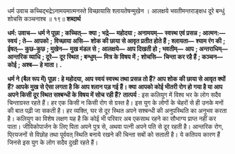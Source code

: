  

धर्म उवाच कच्चिद्भद्रेऽनामयमात्मनस्ते विच्छायासि श्लायतेषन्मुखेन । आलक्षये भवतीमन्तराङ्क्षध दूरे बन्धुं शोचसि कञ्चनाश्ब ॥ १९॥ **शब्दार्थ** 

**धर्म: उवाच—** **धर्म ने पूछा** **; कच्चित्—** **क्या** **; भद्रे—** **महोदया** **; अनामयम्—** **स्वस्थ एवं प्रसन्न** **; आत्मन:—** **स्वयं** **; ते—** **आपको** **;** **विच्छाया असि—** **शोक की छाया से आवृत प्रतीत होते हैं** **; श्लायता—** **श्याम रंग की** **; ईषत्—** **कुछ-कुछ** **; मुखेन—** **मुख मंडल से** **;** **आलक्षये—** **आप दिखती हो** **; भवतीम्—** **आप** **; अन्तराधिम्—** **आन्तरिक व्याधि** **; दूरे—** **दूर स्थित** **; बन्धुम्—** **मित्र के विषय में** **;** **शोचसि—** **चिन्ता कर रहै हैं** **; कञ्चन—** **कोई** **; अश्ब—** **हे माता।** **.** 

**धर्म ने (बैल रूप में) पूछा : हे महोदया, आप स्वयं स्वस्थ तथा प्रसन्न तो हैं? आप शोक** **की छाया से आवृत क्यों हैं? आपके मुख से ऐसा लगता है कि आप श्लान पड़ गई हैं। क्या** **आपको कोई भीतरी रोग हो गया है या आप अपने किसी दूर स्थित सश्बन्धी के विषय में सोच** **रही हैं?** **तात्पर्य** : इस कलियुग में विश्व भर के लोग सदैव चिन्ताग्रस्त रहते हैं। हर एक किसी न किसी रोग से ग्रस्त है। इस युग के लोगों के चेहरों से ही उनके मनों की बात पढ़ी जा सकती है। हर व्यक्ति, घर से दूर स्थित अपने सश्बन्धी की अनुपस्थिति का अनुभव करता है। कलियुग का विशेष लक्षण यह है कि कोई भी परिवार अब एकसाथ रहने का सौभाग्य प्राप्त नहीं कर पाता। जीविकोपार्जन के लिए पिता अपने पुत्र से, अथवा पत्नी अपने पति से दूर रहती है। आन्तरिक रोग, पि्रयजनों से विछोह तथा पूर्ववत् स्थिति बनाये रखने की चिन्ता सबों को सताती है। ये कतिपय कारण हैं जिनसे इस युग के लोग सदैव दुखी रहते हैं। 